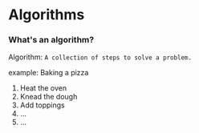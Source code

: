 # Algorithms

### What's an algorithm?

Algorithm: `A collection of steps to solve a problem.`

example: Baking a pizza

1. Heat the oven
2. Knead the dough
3. Add toppings
4. ...
5. ...
